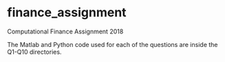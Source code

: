 # finance_assignment
Computational Finance Assignment 2018

The Matlab and Python code used for each of the questions are inside the Q1-Q10 directories.
